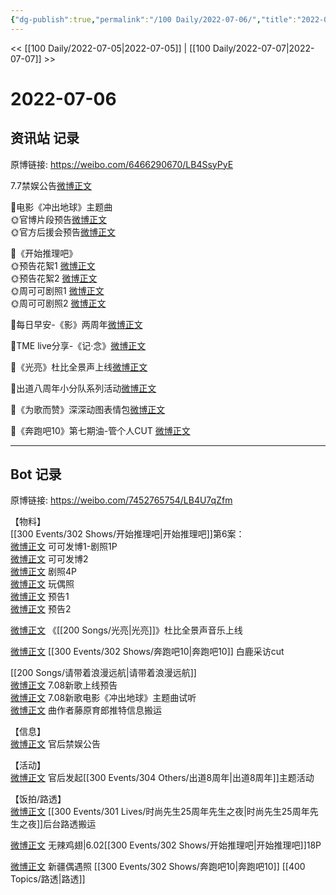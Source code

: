 ```yaml
---
{"dg-publish":true,"permalink":"/100 Daily/2022-07-06/","title":"2022-07-06","created":"2022-12-06T15:34:17.000+08:00","updated":"2023-03-27T16:09:13.307+08:00"}
---
```



<< [[100 Daily/2022-07-05\|2022-07-05]] | [[100 Daily/2022-07-07\|2022-07-07]] >>

# 2022-07-06

## 资讯站 记录

原博链接: https://weibo.com/6466290670/LB4SsyPyE

7.7禁娱公告[微博正文](https://m.weibo.cn/6466290670/4788369664772233)

🌟电影《冲出地球》主题曲  
🌞官博片段预告[微博正文](https://m.weibo.cn/6466290670/4788335858681998)  
🌞官方后援会预告[微博正文](https://m.weibo.cn/6466290670/4788338802036001)

🌟《开始推理吧》  
🌞预告花絮1 [微博正文](https://m.weibo.cn/6466290670/4788197919560001)  
🌞预告花絮2 [微博正文](https://m.weibo.cn/6466290670/4788195297857260)  
🌞周可可剧照1 [微博正文](https://m.weibo.cn/6466290670/4788175379108424)  
🌞周可可剧照2 [微博正文](https://m.weibo.cn/6466290670/4788194274970517)

🌟每日早安-《影》两周年[微博正文](https://m.weibo.cn/6466290670/4788141376929829)

🌟TME live分享-《记·念》[微博正文](https://m.weibo.cn/6466290670/4788246679127601)

🌟《光亮》杜比全景声上线[微博正文](https://m.weibo.cn/6466290670/4788278723084829)

🌟出道八周年小分队系列活动[微博正文](https://m.weibo.cn/6466290670/4788287627333579)

🌟《为歌而赞》深深动图表情包[微博正文](https://m.weibo.cn/6466290670/4788205399049093)

🌟《奔跑吧10》第七期油-管个人CUT [微博正文](https://m.weibo.cn/6466290670/4788276315293455)

---
## Bot 记录

原博链接: https://weibo.com/7452765754/LB4U7qZfm

【物料】  
[[300 Events/302 Shows/开始推理吧\|开始推理吧]]第6案：  
[微博正文](https://weibo.com/7736960489/LAZMtsBg2) 可可发博1-剧照1P  
[微博正文](https://weibo.com/7736960489/LB0WfzbkX) 可可发博2  
[微博正文](https://weibo.com/2162247381/LAZUFDZa4) 剧照4P  
[微博正文](https://weibo.com/2162247381/LB06peH4S) 玩偶照  
[微博正文](https://weibo.com/2162247381/LB0aAzvna) 预告1  
[微博正文](https://weibo.com/2162247381/LB0bNmhRc) 预告2

[微博正文](https://weibo.com/5626486614/LB1SHsZ78) 《[[200 Songs/光亮\|光亮]]》杜比全景声音乐上线

[微博正文](https://weibo.com/1371117067/LB0Mtc9ei) [[300 Events/302 Shows/奔跑吧10\|奔跑吧10]] 白鹿采访cut

[[200 Songs/请带着浪漫远航\|请带着浪漫远航]]  
[微博正文](https://weibo.com/5248300719/LB431BOzz) 7.08新歌上线预告  
[微博正文](https://weibo.com/7600759802/LB3ZcDPke) 7.08新歌电影《冲出地球》主题曲试听  
[微博正文](https://weibo.com/2987875734/LAZ45dJ4D) 曲作者藤原育郎推特信息搬运

【信息】  
[微博正文](https://weibo.com/5248300719/LB4vkdFUk) 官后禁娱公告

【活动】  
[微博正文](https://weibo.com/5248300719/LAU2WDi1r) 官后发起[[300 Events/304 Others/出道8周年\|出道8周年]]主题活动

【饭拍/路透】  
[微博正文](https://weibo.com/7495641082/LB2vUqspJ) [[300 Events/301 Lives/时尚先生25周年先生之夜\|时尚先生25周年先生之夜]]后台路透搬运

[微博正文](https://weibo.com/7495641082/LB2SA9fWx) 无辣鸡翅|6.02[[300 Events/302 Shows/开始推理吧\|开始推理吧]]18P

[微博正文](https://weibo.com/1851497023/LB3JLz1XS) 新疆偶遇照 [[300 Events/302 Shows/奔跑吧10\|奔跑吧10]] [[400 Topics/路透\|路透]]
